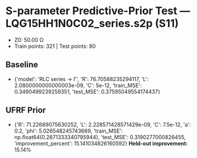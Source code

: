 # S-parameter Predictive-Prior Test — LQG15HH1N0C02_series.s2p (S11)
- Z0: 50.00 Ω
- Train points: 321  |  Test points: 80

## Baseline
- {'model': 'RLC series -> Γ', 'R': 76.70588235294117, 'L': 2.0800000000000003e-09, 'C': 5e-12, 'train_MSE': 0.3490499239259351, 'test_MSE': 0.37595049554174437}

## UFRF Prior
- {'R': 71.22689075630252, 'L': 2.228571428571429e-09, 'C': 7.5e-12, 'a': 0.2, 'phi': 5.026548245743669, 'train_MSE': np.float64(0.2871333340795944), 'test_MSE': 0.3190277000826455, 'improvement_percent': 15.141034826160592}
**Held-out improvement:** 15.14%